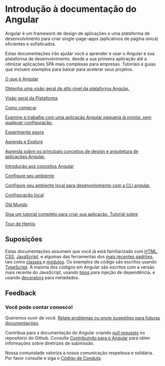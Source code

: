 <h1 class="no-toc">Introdução à documentação do Angular</h1>

Angular é um framework de design de aplicações e uma plataforma de desenvolvimento para criar single-page-apps (aplicativos de página única) eficientes e sofisticados.

Estas documentações irão ajudar você a aprender e usar o Angular e sua plataforma de desenvolvimento, desde a sua primeira aplicação até a otimizar aplicações SPA mais complexas para empresas. Tutoriais e guias que incluem exemplos para baixar para acelerar seus projetos.

<div class="card-container">
  <a href="guide/what-is-angular" class="docs-card" title="Angular Platform Overview">
    <section>O que é Angular</section>
    <p>Obtenha uma visão geral de alto nível da plataforma Angular.</p>
    <p class="card-footer">Visão geral da Plataforma </p>
  </a>
  <a href="start" class="docs-card" title="Getting started">
    <section>Como começar</section>
    <p>Examine e trabalhe com uma aplicação Angular pequena já pronta, sem qualquer configuração.</p>
    <p class="card-footer">Experimente agora</p>
  </a>
  <a href="guide/architecture" class="docs-card" title="Angular Concepts">
    <section>Aprenda e Explore</section>
    <p>Aprenda sobre os principais conceitos de design e arquitetura de aplicações Angular.</p>
    <p class="card-footer">Introdução aos conceitos Angular</p>
  </a>
  <a href="guide/setup-local" class="docs-card" title="Angular Local Environment Setup">
    <section>Configure seu ambiente</section>
    <p>Configure seu ambiente local para desenvolvimento com a CLI angular.</p>
    <p class="card-footer">Configuração local</p>
  </a>
  <a href="tutorial" class="docs-card" title="Work through a full tutorial">
    <section>Olá Mundo</section>
    <p>Siga um tutorial completo para criar sua aplicação. Tutorial sobre</p>
    <p class="card-footer">Tour de Heróis</p>
  </a>
</div>

## Suposições

Estas documentações assumem que você já está familiarizado com [HTML](https://developer.mozilla.org/docs/Learn/HTML/Introduction_to_HTML 'Learn HTML'), [CSS](https://developer.mozilla.org/docs/Learn/CSS/First_steps 'Learn CSS'), [JavaScript](https://developer.mozilla.org/docs/Web/JavaScript/A_re-introduction_to_JavaScript 'Learn JavaScript'), e algumas das ferramentas dos [mais recentes padrões](https://developer.mozilla.org/docs/Web/JavaScript/Language_Resources 'Latest JavaScript standards'), tais como [classes ](https://developer.mozilla.org/docs/Web/JavaScript/Reference/Classes 'ES2015 Classes') e [módulos](https://developer.mozilla.org/docs/Web/JavaScript/Reference/Statements/import 'ES2015 Modules'). Os exemplos de código são escritos usando [TypeScript](https://www.typescriptlang.org/ 'TypeScript'). A maioria dos códigos em Angular são escritos com a versão mais recente do JavaScript, usando [tipos](https://www.typescriptlang.org/docs/handbook/classes.html 'TypeScript Types') para injeção de dependência, e usando [decorators](https://www.typescriptlang.org/docs/handbook/decorators.html 'Decorators') para metadados.

## Feedback

<h3>Você pode contar conosco!</h3>

Queremos ouvir de você. [Relate problemas ou envie sugestões para futuras documentações](https://github.com/angular/angular/issues/new/choose 'Angular GitHub repository new issue form').

Contribua para a documentação do Angular criando [pull requests](https://github.com/angular/angular/pulls 'Angular Github pull requests') no repositório do Github. Consulte [Contribuindo para o Angular](https://github.com/angular/angular/blob/main/CONTRIBUTING.md 'Contributing guide') para obter informações sobre diretrizes de submissão.

Nossa comunidade valoriza a nossa comunicação respeitosa e solidária. Por favor consulte e siga o [Código de Conduta](https://github.com/angular/code-of-conduct/blob/main/CODE_OF_CONDUCT.md 'Contributor code of conduct').
